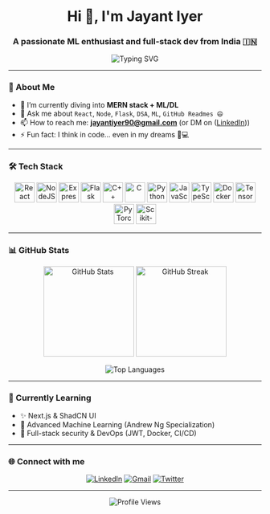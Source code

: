 <h1 align="center">Hi 👋, I'm Jayant Iyer</h1>
<h3 align="center">A passionate ML enthusiast and full-stack dev from India 🇮🇳</h3>

<p align="center">
  <img src="https://readme-typing-svg.herokuapp.com?font=Fira+Code&weight=500&size=22&pause=1000&center=true&width=435&lines=Full+Stack+MERN+Developer;Machine+Learning+%7C+Deep+Learning+Enthusiast;Open+Source+Contributor;Always+Learning+New+Tech+🚀" alt="Typing SVG" />
</p>

---

### 🚀 About Me

- 🌱 I’m currently diving into **MERN stack + ML/DL**
- 💬 Ask me about `React`, `Node`, `Flask`, `DSA`, `ML`, `GitHub Readmes 😄`
- 📫 How to reach me: **jayantiyer90@gmail.com** (or DM on ([LinkedIn](https://www.linkedin.com/in/jayant-iyer-156a27297/)))
- ⚡ Fun fact: I think in code... even in my dreams 🧠💻

---

### 🛠️ Tech Stack

<p align="center">
  <img src="https://cdn.jsdelivr.net/gh/devicons/devicon/icons/react/react-original.svg" height="40" alt="React"/>
  <img src="https://cdn.jsdelivr.net/gh/devicons/devicon/icons/nodejs/nodejs-original.svg" height="40" alt="NodeJS"/>
  <img src="https://cdn.jsdelivr.net/gh/devicons/devicon/icons/express/express-original.svg" height="40" alt="ExpressJS"/>
  <img src="https://cdn.jsdelivr.net/gh/devicons/devicon/icons/flask/flask-original.svg" height="40" alt="Flask"/>
  <img src="https://cdn.jsdelivr.net/gh/devicons/devicon/icons/cplusplus/cplusplus-original.svg" height="40" alt="C++"/>
  <img src="https://cdn.jsdelivr.net/gh/devicons/devicon/icons/c/c-original.svg" height="40" alt="C"/>
  <img src="https://cdn.jsdelivr.net/gh/devicons/devicon/icons/python/python-original.svg" height="40" alt="Python"/>
  <img src="https://cdn.jsdelivr.net/gh/devicons/devicon/icons/javascript/javascript-original.svg" height="40" alt="JavaScript"/>
  <img src="https://cdn.jsdelivr.net/gh/devicons/devicon/icons/typescript/typescript-original.svg" height="40" alt="TypeScript"/>
  <img src="https://cdn.jsdelivr.net/gh/devicons/devicon/icons/docker/docker-original.svg" height="40" alt="Docker"/>
  <img src="https://cdn.jsdelivr.net/gh/devicons/devicon/icons/tensorflow/tensorflow-original.svg" height="40" alt="TensorFlow"/>
  <img src="https://cdn.jsdelivr.net/gh/devicons/devicon/icons/pytorch/pytorch-original.svg" height="40" alt="PyTorch"/>
  <img src="https://cdn.jsdelivr.net/gh/devicons/devicon/icons/scikitlearn/scikitlearn-original.svg" height="40" alt="Scikit-learn"/>
</p>

---

### 📊 GitHub Stats

<p align="center">
  <img src="https://github-readme-stats.vercel.app/api?username=your_github_username&show_icons=true&theme=radical" alt="GitHub Stats" height="180"/>
  <img src="https://github-readme-streak-stats.herokuapp.com/?user=your_github_username&theme=radical" alt="GitHub Streak" height="180"/>
</p>

<p align="center">
  <img src="https://github-readme-stats.vercel.app/api/top-langs/?username=your_github_username&layout=compact&theme=radical" alt="Top Languages" />
</p>

---

### 🧠 Currently Learning

- ✨ Next.js & ShadCN UI
- 🤖 Advanced Machine Learning (Andrew Ng Specialization)
- 🔐 Full-stack security & DevOps (JWT, Docker, CI/CD)

---

### 🌐 Connect with me

<p align="center">
  <a href="[https://linkedin.com/in/jayant-iyer](https://www.linkedin.com/in/jayant-iyer-156a27297/)" target="_blank"><img src="https://img.shields.io/badge/LinkedIn-blue?style=for-the-badge&logo=linkedin" alt="LinkedIn"/></a>
  <a href="mailto:jayantiyer90@gmail.com"><img src="https://img.shields.io/badge/Gmail-red?style=for-the-badge&logo=gmail" alt="Gmail"/></a>
  <a href="https://x.com/JV2077" target="_blank"><img src="https://img.shields.io/badge/Twitter-black?style=for-the-badge&logo=twitter" alt="Twitter"/></a>
</p>

---

<p align="center">
  <img src="https://komarev.com/ghpvc/?username=JayTheCoder77&label=Profile%20views&color=0e75b6&style=flat" alt="Profile Views" />
</p>
